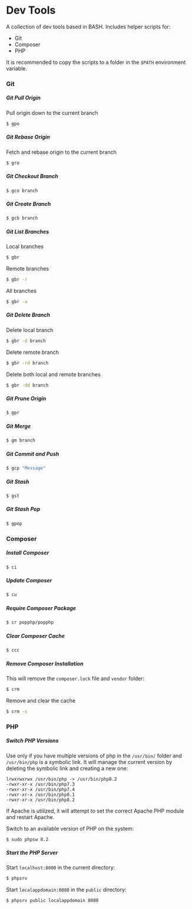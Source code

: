 # Dev Tools

A collection of dev tools based in BASH. Includes helper scripts for:

- Git
- Composer
- PHP

It is recommended to copy the scripts to a folder in the `$PATH` environment variable.

### Git

##### Git Pull Origin

Pull origin down to the current branch

```bash
$ gpo
```

##### Git Rebase Origin

Fetch and rebase origin to the current branch

```bash
$ gro
```

##### Git Checkout Branch

```bash
$ gco branch
```

##### Git Create Branch

```bash
$ gcb branch
```

##### Git List Branches

Local branches

```bash
$ gbr
```
Remote branches

```bash
$ gbr -r
```

All branches

```bash
$ gbr -a
```

##### Git Delete Branch

Delete local branch

```bash
$ gbr -d branch
```

Delete remote branch

```bash
$ gbr -rd branch
```

Delete both local and remote branches

```bash
$ gbr -dd branch
```

##### Git Prune Origin

```bash
$ gpr
```

##### Git Merge

```bash
$ gm branch
```

##### Git Commit and Push

```bash
$ gcp "Message"
```

##### Git Stash

```bash
$ gst
```

##### Git Stash Pop

```bash
$ gpop
```

### Composer

##### Install Composer

```bash
$ ci
```

##### Update Composer

```bash
$ cu
```

##### Require Composer Package

```bash
$ cr popphp/popphp
```

##### Clear Composer Cache

```bash
$ ccc
```

##### Remove Composer Installation

This will remove the `composer.lock` file and `vendor` folder:

```bash
$ crm
```

Remove and clear the cache 

```bash
$ crm -c
```

### PHP

##### Switch PHP Versions

Use only if you have multiple versions of php in the `/usr/bin/` folder and `/usr/bin/php`
is a symbolic link. It will manage the current version by deleting the symbolic link
and creating a new one:

``` text
lrwxrwxrwx /usr/bin/php -> /usr/bin/php8.2
-rwxr-xr-x /usr/bin/php7.3
-rwxr-xr-x /usr/bin/php7.4
-rwxr-xr-x /usr/bin/php8.1
-rwxr-xr-x /usr/bin/php8.2
```

If Apache is utilized, it will attempt to set the correct Apache PHP module and restart Apache.

Switch to an available version of PHP on the system:

```bash
$ sudo phpsw 8.2
```

##### Start the PHP Server

Start `localhost:8000` in the current directory:

```bash
$ phpsrv
```

Start `localappdomain:8080` in the `public` directory:

```bash
$ phpsrv public localappdomain 8080
```
